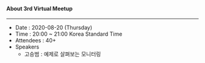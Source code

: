 #### About 3rd Virtual Meetup
---
* Date : 2020-08-20 (Thursday)
* Time : 20:00 ~ 21:00 Korea Standard Time
* Attendees : 40+
* Speakers
    * 고승범 : 예제로 살펴보는 모니터링